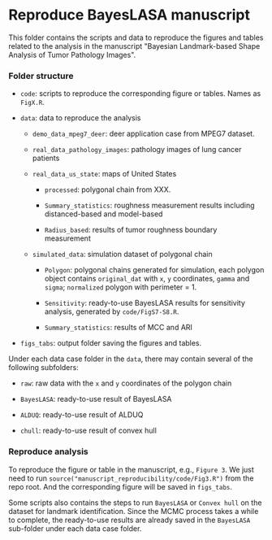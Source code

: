 # Reproduce BayesLASA manuscript

This folder contains the scripts and data to reproduce the figures and tables related to the analysis in the manuscript "Bayesian Landmark-based Shape Analysis of Tumor Pathology Images".

### Folder structure

* `code`: scripts to reproduce the corresponding figure or tables. Names as `FigX.R`.

* `data`: data to reproduce the analysis

  * `demo_data_mpeg7_deer`: deer application case from MPEG7 dataset.
  
  * `real_data_pathology_images`: pathology images of lung cancer patients
  
  * `real_data_us_state`: maps of United States
  
    * `processed`: polygonal chain from XXX.
    
    * `Summary_statistics`: roughness measurement results including distanced-based and model-based
    
    * `Radius_based`: results of tumor roughness boundary measurement
    
  * `simulated_data`: simulation dataset of polygonal chain
  
    * `Polygon`: polygonal chains generated for simulation, each polygon object contains `original_dat` with `x`, `y` coordinates, `gamma` and `sigma`; `normalized` polygon with perimeter = 1.
    
    * `Sensitivity`: ready-to-use BayesLASA results for sensitivity analysis, generated by `code/FigS7-S8.R`.
    
    * `Summary_statistics`: results of MCC and ARI

* `figs_tabs`: output folder saving the figures and tables.

Under each data case folder in the `data`, there may contain several of the following subfolders:

* `raw`: raw data with the `x` and `y` coordinates of the polygon chain

* `BayesLASA`: ready-to-use result of BayesLASA

* `ALDUQ`: ready-to-use result of ALDUQ 

* `chull`: ready-to-use result of convex hull


### Reproduce analysis

To reproduce the figure or table in the manuscript, e.g., `Figure 3`. We just need to run `source("manuscript_reproducibility/code/Fig3.R")` from the repo root. And the corresponding figure will be
saved in `figs_tabs`.

Some scripts also contains the steps to run `BayesLASA` or `Convex hull` on the dataset for landmark identification. Since the MCMC process takes a while to complete, the ready-to-use results are already saved in the `BayesLASA` sub-folder under each data case folder.



